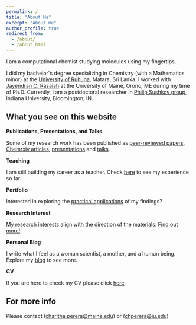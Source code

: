 ```yaml
---
permalink: /
title: "About Me"
excerpt: "About me"
author_profile: true
redirect_from: 
  - /about/
  - /about.html
---
```


I am a computational chemist studying molecules using my fingertips. 

I did my bachelor's degree specializing in Chemistry (with a Mathematics minor) at the [University of Ruhuna](https://alpha.ruh.ac.lk/FacultyofScience/), Matara, Sri Lanka. I worked with [Jayendran C. Rasaiah](http://omh.umeche.maine.edu/) at the University of Maine, Orono, ME during my time of Ph.D. Currently, I am a postdoctoral researcher in [Philip Sushkov group](https://www.chem.indiana.edu/faculty/philip-shushkov/), Indiana University, Bloomington, IN.




What you see on this website
------



**Publications, Presentations, and Talks**

Some of my research work has been published as [peer-reviewed papers](https://dcperera.github.io/publications/), [Chemrxiv articles](https://dcperera.github.io/publications/), [presentations](https://dcperera.github.io/talks/) and [talks](https://dcperera.github.io/talks/).


**Teaching**

I am still building my career as a teacher. Check [here](https://dcperera.github.io/teaching/) to see my experience so far.


**Portfolio**

Interested in exploring the [practical applications](https://dcperera.github.io/portfolio/
) of my findings? 

**Research Interest**

My research interests align with the direction of the materials. [Find out more!](https://dcperera.github.io/markdown/)


**Personal Blog**

I write what I feel as a woman scientist, a mother, and a human being. Explore my [blog](https://dcperera.github.io/year-archive/) to see more.

**CV**

If you are here to check my CV please click [here](https://dcperera.github.io/cv/).


For more info
------
Please contact ([charitha.perera@maine.edu](charitha.perera@maine.edu)) or ([chperera@iu.edu](chperera@iu.edu))
